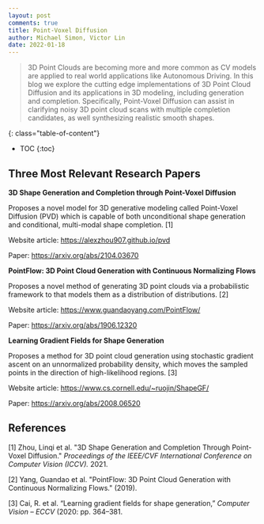 ```yaml
---
layout: post
comments: true
title: Point-Voxel Diffusion
author: Michael Simon, Victor Lin
date: 2022-01-18
---
```



> 3D Point Clouds are becoming more and more common as CV models are applied to real world applications like Autonomous Driving. In this blog we explore the cutting edge implementations of 3D Point Cloud Diffusion and its applications in 3D modeling, including generation and completion. Specifically, Point-Voxel Diffusion can assist in clarifying noisy 3D point cloud scans with multiple completion candidates, as well synthesizing realistic smooth shapes.


<!--more-->
{: class="table-of-content"}
* TOC
{:toc}

## Three Most Relevant Research Papers

**3D Shape Generation and Completion through Point-Voxel Diffusion**

Proposes a novel model for 3D generative modeling called Point-Voxel Diffusion (PVD) which is capable of both unconditional shape generation and conditional, multi-modal shape completion. [1]

Website article: https://alexzhou907.github.io/pvd

Paper: https://arxiv.org/abs/2104.03670

**PointFlow: 3D Point Cloud Generation with Continuous Normalizing Flows**

Proposes a novel method of generating 3D point clouds via a probabilistic framework to that models them as a distribution of distributions. [2]

Website article: https://www.guandaoyang.com/PointFlow/

Paper: https://arxiv.org/abs/1906.12320

**Learning Gradient Fields for Shape Generation**

Proposes a method for 3D point cloud generation using stochastic gradient ascent on an unnormalized probability density, which moves the sampled points in the direction of high-likelihood regions. [3]

Website article: https://www.cs.cornell.edu/~ruojin/ShapeGF/

Paper: https://arxiv.org/abs/2008.06520

## References

[1] Zhou, Linqi et al. "3D Shape Generation and Completion Through Point-Voxel Diffusion." *Proceedings of the IEEE/CVF International Conference on Computer Vision (ICCV).* 2021.

[2] Yang, Guandao et al. "PointFlow: 3D Point Cloud Generation with Continuous Normalizing Flows." (2019).

[3] Cai, R. et al. “Learning gradient fields for shape generation,” *Computer Vision – ECCV* (2020: pp. 364–381.